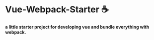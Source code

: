 # Vue-Webpack-Starter :coffee:

#### a little starter project for developing vue and bundle everything with webpack.


